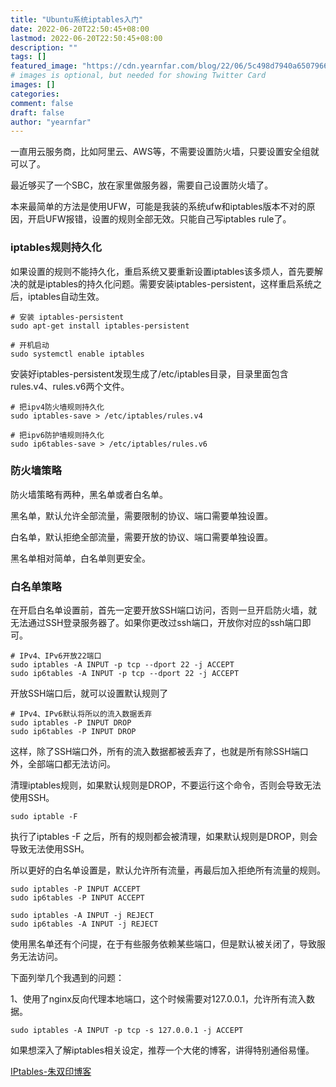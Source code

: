 ```yaml
---
title: "Ubuntu系统iptables入门"
date: 2022-06-20T22:50:45+08:00
lastmod: 2022-06-20T22:50:45+08:00
description: ""
tags: []
featured_image: "https://cdn.yearnfar.com/blog/22/06/5c498d7940a650796630f20710d6761c.jpg"
# images is optional, but needed for showing Twitter Card
images: []
categories:
comment: false
draft: false
author: "yearnfar"
---
```


一直用云服务商，比如阿里云、AWS等，不需要设置防火墙，只要设置安全组就可以了。

最近够买了一个SBC，放在家里做服务器，需要自己设置防火墙了。

本来最简单的方法是使用UFW，可能是我装的系统ufw和iptables版本不对的原因，开启UFW报错，设置的规则全部无效。只能自己写iptables rule了。

### iptables规则持久化

如果设置的规则不能持久化，重启系统又要重新设置iptables该多烦人，首先要解决的就是iptables的持久化问题。需要安装iptables-persistent，这样重启系统之后，iptables自动生效。

```shell
# 安装 iptables-persistent
sudo apt-get install iptables-persistent

# 开机启动
sudo systemctl enable iptables
```

安装好iptables-persistent发现生成了/etc/iptables目录，目录里面包含rules.v4、rules.v6两个文件。

```shell
# 把ipv4防火墙规则持久化
sudo iptables-save > /etc/iptables/rules.v4

# 把ipv6防护墙规则持久化
sudo ip6tables-save > /etc/iptables/rules.v6
```

### 防火墙策略

防火墙策略有两种，黑名单或者白名单。

黑名单，默认允许全部流量，需要限制的协议、端口需要单独设置。

白名单，默认拒绝全部流量，需要开放的协议、端口需要单独设置。

黑名单相对简单，白名单则更安全。

### 白名单策略

在开启白名单设置前，首先一定要开放SSH端口访问，否则一旦开启防火墙，就无法通过SSH登录服务器了。如果你更改过ssh端口，开放你对应的ssh端口即可。

```shell
# IPv4、IPv6开放22端口
sudo iptables -A INPUT -p tcp --dport 22 -j ACCEPT
sudo ip6tables -A INPUT -p tcp --dport 22 -j ACCEPT
```

开放SSH端口后，就可以设置默认规则了

```shell
# IPv4、IPv6默认将所以的流入数据丢弃
sudo iptables -P INPUT DROP
sudo ip6tables -P INPUT DROP
```

这样，除了SSH端口外，所有的流入数据都被丢弃了，也就是所有除SSH端口外，全部端口都无法访问。

清理iptables规则，如果默认规则是DROP，不要运行这个命令，否则会导致无法使用SSH。

```shell
sudo iptable -F
```

执行了iptables -F 之后，所有的规则都会被清理，如果默认规则是DROP，则会导致无法使用SSH。

所以更好的白名单设置是，默认允许所有流量，再最后加入拒绝所有流量的规则。

```shell
sudo iptables -P INPUT ACCEPT
sudo ip6tables -P INPUT ACCEPT

sudo iptables -A INPUT -j REJECT
sudo ip6tables -A INPUT -j REJECT
```

使用黑名单还有个问提，在于有些服务依赖某些端口，但是默认被关闭了，导致服务无法访问。

下面列举几个我遇到的问题：

1、使用了nginx反向代理本地端口，这个时候需要对127.0.0.1，允许所有流入数据。

```shell
sudo iptables -A INPUT -p tcp -s 127.0.0.1 -j ACCEPT
```

如果想深入了解iptables相关设定，推荐一个大佬的博客，讲得特别通俗易懂。

[IPtables-朱双印博客](https://www.zsythink.net/archives/category/%e8%bf%90%e7%bb%b4%e7%9b%b8%e5%85%b3/iptables)
